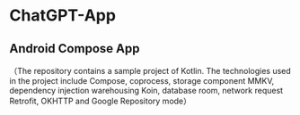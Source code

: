 # ChatGPT-App

## Android Compose App
（The repository contains a sample project of Kotlin. The technologies used in the project include Compose, coprocess, storage component MMKV, dependency injection warehousing Koin, database room, network request Retrofit, OKHTTP and Google Repository mode）
